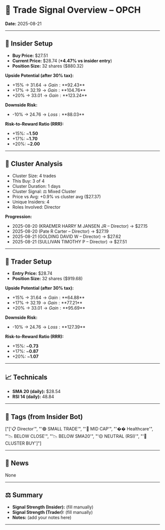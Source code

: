 
# 📝 Trade Signal Overview – OPCH

**Date:** 2025-08-21

---

## 👤 Insider Setup
- **Buy Price:** $27.51
- **Current Price:** $28.74 (**+4.47% vs insider entry**)
- **Position Size:** 32 shares ($880.32)

**Upside Potential (after 30% tax):**
- +15% → $31.64 → Gain: **$92.43**
- +17% → $32.19 → Gain: **$104.76**
- +20% → $33.01 → Gain: **$123.24**

**Downside Risk:**
- -10% → $24.76 → Loss: **$88.03**

**Risk-to-Reward Ratio (RRR):**
- +15%: ~**1.50**
- +17%: ~**1.70**
- +20%: ~**2.00**

---


## 👥 Cluster Analysis
- Cluster Size: 4 trades
- This Buy: 3 of 4
- Cluster Duration: 1 days
- Cluster Signal: ⚖️ Mixed Cluster
- Price vs Avg: +0.9% vs cluster avg ($27.37)
- Unique Insiders: 4
- Roles Involved: Director

**Progression:**
- 2025-08-20 (KRAEMER HARRY M JANSEN JR – Director) → $27.15
- 2025-08-20 (Pate R Carter – Director) → $27.19
- 2025-08-21 (GOLDING DAVID W – Director) → $27.62
- 2025-08-21 (SULLIVAN TIMOTHY P – Director) → $27.51


---

## 💸 Trader Setup
- **Entry Price:** $28.74
- **Position Size:** 32 shares ($919.68)

**Upside Potential (after 30% tax):**
- +15% → $31.64 → Gain: **$64.88**
- +17% → $32.19 → Gain: **$77.21**
- +20% → $33.01 → Gain: **$95.69**

**Downside Risk:**
- -10% → $24.76 → Loss: **$127.39**

**Risk-to-Reward Ratio (RRR):**
- +15%: ~**0.73**
- +17%: ~**0.87**
- +20%: ~**1.07**

---

## 📈 Technicals
- **SMA 20 (daily):** $28.54
- **RSI 14 (daily):** 48.84

---

## 🧩 Tags (from Insider Bot)
["['📋 Director'", "'🟢 SMALL TRADE'", "'🌿 MID CAP'", "'�� Healthcare'", "'📉 BELOW CLOSE'", "'📉 BELOW SMA20'", "'🟡 NEUTRAL (RSI)'", "'🔁 CLUSTER BUY']"]

---

## 📢 News
None

---

## ⚖️ Summary
- **Signal Strength (Insider):** (fill manually)
- **Signal Strength (Trader):** (fill manually)
- **Notes:** (add your notes here)

---
